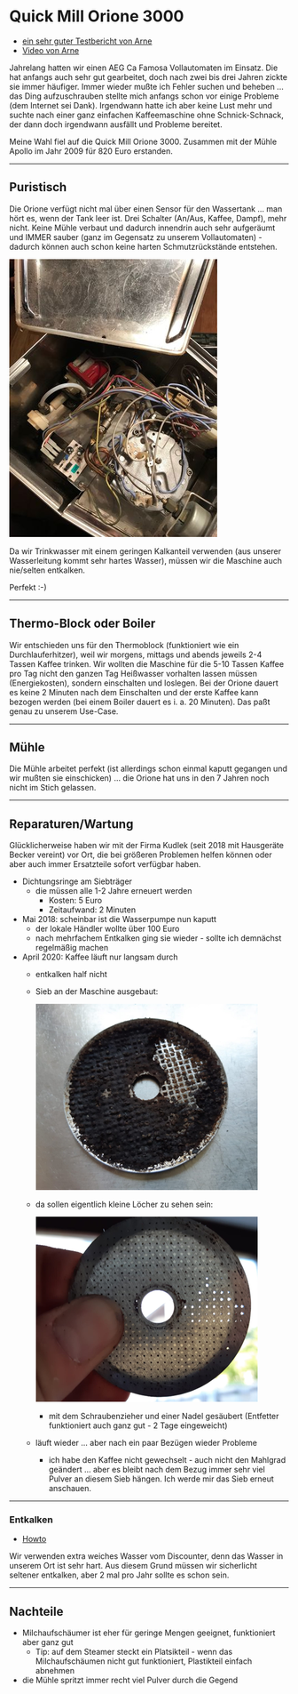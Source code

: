 # Quick Mill Orione 3000

* [ein sehr guter Testbericht von Arne](https://www.coffeeness.de/quickmill-orione-test/)
* [Video von Arne](https://youtu.be/OdZTGzmaKwM)

Jahrelang hatten wir einen AEG Ca Famosa Vollautomaten im Einsatz. Die hat anfangs auch sehr gut gearbeitet, doch nach zwei bis drei Jahren zickte sie immer häufiger. Immer wieder mußte ich Fehler suchen und beheben ... das Ding aufzuschrauben stellte mich anfangs schon vor einige Probleme (dem Internet sei Dank). Irgendwann hatte ich aber keine Lust mehr und suchte nach einer ganz einfachen Kaffeemaschine ohne Schnick-Schnack, der dann doch irgendwann ausfällt und Probleme bereitet.

Meine Wahl fiel auf die Quick Mill Orione 3000. Zusammen mit der Mühle Apollo im Jahr 2009 für 820 Euro erstanden.

---

## Puristisch

Die Orione verfügt nicht mal über einen Sensor für den Wassertank ... man hört es, wenn der Tank leer ist. Drei Schalter (An/Aus, Kaffee, Dampf), mehr nicht. Keine Mühle verbaut und dadurch innendrin auch sehr aufgeräumt und IMMER sauber (ganz im Gegensatz zu unserem Vollautomaten) - dadurch können auch schon keine harten Schmutzrückstände entstehen.

![Innenleben](images/quickMillOrione3000_innenleben.jpg)

Da wir Trinkwasser mit einem geringen Kalkanteil verwenden (aus unserer Wasserleitung kommt sehr hartes Wasser), müssen wir die Maschine auch nie/selten entkalken.

Perfekt :-)

---

## Thermo-Block oder Boiler

Wir entschieden uns für den Thermoblock (funktioniert wie ein Durchlauferhitzer), weil wir morgens, mittags und abends jeweils 2-4 Tassen Kaffee trinken. Wir wollten die Maschine für die 5-10 Tassen Kaffee pro Tag nicht den ganzen Tag Heißwasser vorhalten lassen müssen (Energiekosten), sondern einschalten und loslegen. Bei der Orione dauert es keine 2 Minuten nach dem Einschalten und der erste Kaffee kann bezogen werden (bei einem Boiler dauert es i. a. 20 Minuten). Das paßt genau zu unserem Use-Case.

---

## Mühle

Die Mühle arbeitet perfekt (ist allerdings schon einmal kaputt gegangen und wir mußten sie einschicken) ... die Orione hat uns in den 7 Jahren noch nicht im Stich gelassen.

---

## Reparaturen/Wartung

Glücklicherweise haben wir mit der Firma Kudlek (seit 2018 mit Hausgeräte Becker vereint) vor Ort, die bei größeren Problemen helfen können oder aber auch immer Ersatzteile sofort verfügbar haben.

* Dichtungsringe am Siebträger
  * die müssen alle 1-2 Jahre erneuert werden
    * Kosten: 5 Euro
    * Zeitaufwand: 2 Minuten
* Mai 2018: scheinbar ist die Wasserpumpe nun kaputt
  * der lokale Händler wollte über 100 Euro
  * nach mehrfachem Entkalken ging sie wieder - sollte ich demnächst regelmäßig machen
* April 2020: Kaffee läuft nur langsam durch
  * entkalken half nicht
  * Sieb an der Maschine ausgebaut:

    ![Sieb verdreckt](images/quickmill-sieb-verdreckt.png)

  * da sollen eigentlich kleine Löcher zu sehen sein:

    ![Sieb verdreckt](images/quickmill-sieb-sauberer.png)

    * mit dem Schraubenzieher und einer Nadel gesäubert (Entfetter funktioniert auch ganz gut - 2 Tage eingeweicht)
  * läuft wieder ... aber nach ein paar Bezügen wieder Probleme
    * ich habe den Kaffee nicht gewechselt - auch nicht den Mahlgrad geändert ... aber es bleibt nach dem Bezug immer sehr viel Pulver an diesem Sieb hängen. Ich werde mir das Sieb erneut anschauen.

---

### Entkalken

* [Howto](https://www.coffeecircle.com/de/e/quickmill-orione-entkalken)

Wir verwenden extra weiches Wasser vom Discounter, denn das Wasser in unserem Ort ist sehr hart. Aus diesem Grund müssen wir sicherlicht seltener entkalken, aber 2 mal pro Jahr sollte es schon sein.

---

## Nachteile

* Milchaufschäumer ist eher für geringe Mengen geeignet, funktioniert aber ganz gut
  * Tip: auf dem Steamer steckt ein Platsikteil - wenn das Milchaufschäumen nicht gut funktioniert, Plastikteil einfach abnehmen
* die Mühle spritzt immer recht viel Pulver durch die Gegend
